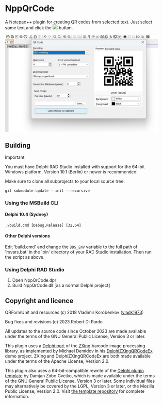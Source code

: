 # NppQrCode

A Notepad++ plugin for creating QR codes from selected text.
Just select some text and click the <img src="https://raw.githubusercontent.com/rdipardo/NppQrCode/master/img/qr.jpg"> button.

<div align="center">
	<a href="https://github.com/rdipardo/NppQrCode">
		<img src="https://raw.githubusercontent.com/rdipardo/NppQrCode/master/img/hello.jpg">
	</a>
</div>


## Building

> [!Important]
> You must have Delphi RAD Studio installed with support for the 64-bit Windows platform. Version 10.1 (Berlin) or newer is recommended.
>
> Make sure to clone all subprojects to your local source tree:
>
>     git submodule update --init --recursive

### Using the MSBuild CLI

#### Delphi 10.4 (Sydney)

    .\build.cmd [Debug,Release] [32,64]

#### Other Delphi versions

Edit 'build.cmd' and change the `BDS_ENV` variable to the full path of 'rsvars.bat' in the 'bin' directory of your RAD Studio installation.
Then run the script as above.

### Using Delphi RAD Studio

<ol>
<li>Open NppQrCode.dpr</li>
<li>Build NppQrCode.dll [as a normal Delphi project]</li>
</ol>


## Copyright and licence

QRFormUnit and resources (c) 2018 Vladimir Korobenkov ([vladk1973](https://github.com/vladk1973))

Bug fixes and revisions (c) 2023 Robert Di Pardo

All updates to the source code since October 2023 are made available under the terms of the GNU General Public License, Version 3 or later.

This plugin uses a [Delphi port][0] of the [ZXing] barcode image processing library, as implemented by Michael Demidov in his [DelphiZXingQRCodeEx] demo project.
ZXing and DelphiZXingQRCodeEx are both made available under the terms of the Apache License, Version 2.0.

This plugin also uses a 64-bit-compatible rewrite of the [Delphi plugin template][2] by Damjan Zobo Cvetko, which is made available under the terms of
the GNU General Public License, Version 3 or later. Some individual files may alternatively be covered by the LGPL, Version 3 or later, or the Mozilla
Public License, Version 2.0. Visit [the template repository][1] for complete information.

[0]: https://github.com/foxitsoftware/DelphiZXingQRCode
[1]: https://bitbucket.org/rdipardo/DelphiPluginTemplate
[2]: https://sourceforge.net/projects/npp-plugins/files/DelphiPluginTemplate
[DelphiZXingQRCodeEx]: https://github.com/MichaelDemidov/DelphiZXingQRCodeEx
[ZXing]: https://github.com/zxing
